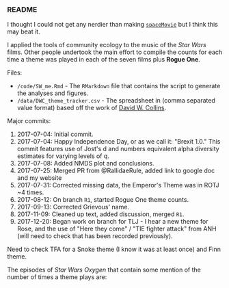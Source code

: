 ### README

I thought I could not get any nerdier than making [`spaceMovie`](https://github.com/butterflyology/spaceMovie) but I think this may beat it.

I applied the tools of community ecology to the music of the *Star Wars* films. Other people undertook the main effort to compile the counts for each time a theme was played in each of the seven films plus **Rogue One**.

Files:

* `/code/SW_me.Rmd` - The `RMarkdown` file that contains the script to generate the analyses and figures.
* `/data/DWC_theme_tracker.csv` - The spreadsheet in (comma separated value format) based off the work of [David W. Collins](https://twitter.com/DavidWCollins?ref_src=twsrc%5Egoogle%7Ctwcamp%5Eserp%7Ctwgr%5Eauthor).


Major commits:

1. 2017-07-04: Initial commit.
1. 2017-07-04: Happy Independence Day, or as we call it: "Brexit 1.0." This commit features use of Jost's d and numbers equivalent alpha diversity estimates for varying levels of q.
1. 2017-07-08: Added NMDS plot and conclusions.
1. 2017-07-25: Merged PR from @RallidaeRule, added link to google doc and my website
1. 2017-07-31: Corrected missing data, the Emperor's Theme was in ROTJ ~4 times.
1. 2017-08-12: On branch `R1`, started Rogue One theme counts.
1. 2017-09-13: Corrected Grievous' name.
1. 2017-11-09: Cleaned up text, added discussion, merged `R1`.
1. 2017-12-20: Began work on branch for TLJ - I hear a new theme for Rose, and the use of "Here they come" / "TIE fighter attack" from ANH (will need to check that has been recorded previously).

Need to check TFA for a Snoke theme (I know it was at least once) and Finn theme.


The episodes of *Star Wars Oxygen* that contain some mention of the number of times a theme plays are:

